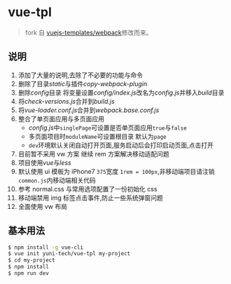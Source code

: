 # vue-tpl

> fork 自 [vuejs-templates/webpack](https://github.com/vuejs-templates/webpack)修改而来。

## 说明

1.  添加了大量的说明,去除了不必要的功能与命令
2.  删除了目录*static*与插件*copy-webpack-plugin*
3.  删除*config*目录 将变量设置*config/index.js*改名为*config.js*并移入*build*目录
4.  将*check-versions.js*合并到*build.js*
5.  将*vue-loader.conf.js*合并到*webpack.base.conf.js*
6.  整合了单页面应用与多页面应用
    -   *config.js*中`singlePage`可设置是否单页面应用`true`与`false`
    -   多页面项目时`moduleName`可设置根目录 默认为`page`
    -   `dev`环境默认关闭自动打开页面,服务启动后会打印启动页面,点击打开
7.  目前暂不采用 vw 方案 继续 rem 方案解决移动适配问题
8.  项目使用*vue*与*less*
9.  默认使用 ui 模板为 iPhone7 `375`宽度 `1rem = 100px`,非移动端项目请注销`common.js`内移动端相关代码
10. 参考 normal.css 与常用选项配置了一份初始化 css
11. 移动端禁用 img 标签点击事件,防止一些系统弹窗问题
12. 全面使用 vw 布局

## 基本用法

```bash
$ npm install -g vue-cli
$ vue init yuni-tech/vue-tpl my-project
$ cd my-project
$ npm install
$ npm run dev
```
